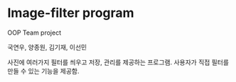 # Image-filter program

OOP Team project 

국연우, 양종원, 김기재, 이선민


사진에 여러가지 필터를 씌우고 저장, 관리를 제공하는 프로그램.
사용자가 직접 필터를 만들 수 있는 기능을 제공함.

